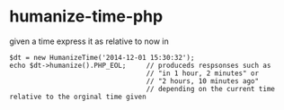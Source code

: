humanize-time-php
=================

given a time express it as relative to now in


    $dt = new HumanizeTime('2014-12-01 15:30:32');
    echo $dt->humanize().PHP_EOL;     // produceds respsonses such as
                                      // "in 1 hour, 2 minutes" or
                                      // "2 hours, 10 minutes ago"
                                      // depending on the current time relative to the orginal time given
                                      
    
